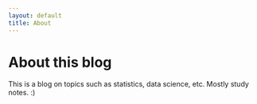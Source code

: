 ```yaml
---
layout: default
title: About
---
```

# About this blog 

This is a blog on topics such as statistics, data science, etc. Mostly study notes. :)
